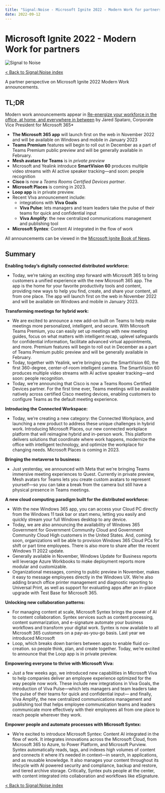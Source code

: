 ```yaml
---
title: "Signal:Noise - Microsoft Ignite 2022 - Modern Work for partners"
date: 2022-09-12
---
```


# Microsoft Ignite 2022 - Modern Work for partners

![Signal to Noise](/PartnerCrucible/Library/signaltonoise-msignite2022.png)

[< Back to Signal:Noise index](/PartnerCrucible/SignaltoNoise)

A partner perspective on Microsoft Ignite 2022 Modern Work announcements.

## TL;DR

Modern work announcements appear in [Re-energize your workforce in the office, at home, and everywhere in between](https://www.microsoft.com/en-us/microsoft-365/blog/2022/10/12/microsoft-365-at-ignite-re-energize-your-workforce-in-the-office-at-home-and-everywhere-in-between/) by Jared Spataro, Corporate Vice President for Microsoft 365*

* **The Microsoft 365 app** will launch first on the web in November 2022 and will be available on Windows and mobile in January 2023
* **Teams Premium** features will begin to roll out in December as a part of Teams Premium public preview and will be generally available in February.
* **Mesh avatars for Teams** is in *private preview*
* Microsoft and Yealink introduce **SmartVision 60** produces multiple video streams with AI active speaker tracking—and soon: people recognition
* **Cisco** is now a *Teams Rooms Certified Devices partner*.
* **Microsoft Places** is coming in 2023.
* **Loop app** is in private preview.
* Recent VIva announcement include:
  - integrations with **Viva Goals**
  - **Viva Pulse**: lets managers and team leaders take the pulse of their teams for quick and confidential input
  - **Viva Amplify**: the new centralized communications management and publishing tool
* **Microsoft Syntex**: Content AI integrated in the flow of work

All announcements can be viewed in the [Microsoft Ignite Book of News](https://news.microsoft.com/ignite-2022-book-of-news/).

## Summary

**Enabling today’s digitally connected distributed workforce:**
* Today, we’re taking an exciting step forward with Microsoft 365 to bring customers a unified experience with the new Microsoft 365 app. The app is the home for your favorite productivity tools and content, providing new ways to help you find, create, and share your content, all from one place. The app will launch first on the web in November 2022 and will be available on Windows and mobile in January 2023.

**Transforming meetings for hybrid work:**
* We are excited to announce a new add-on built on Teams to help make meetings more personalized, intelligent, and secure. With Microsoft Teams Premium, you can easily set up meetings with new meeting guides, focus on what matters with intelligent recap, uplevel safeguards for confidential information, facilitate advanced virtual appointments, and more. Premium features will begin to roll out in December as a part of Teams Premium public preview and will be generally available in February.
* Today, together with Yealink, we’re bringing you the SmartVision 60, the first 360-degree, center-of-room intelligent camera. The SmartVision 60 produces multiple video streams with AI active speaker tracking—and soon: people recognition.
* Today, we’re announcing that Cisco is now a Teams Rooms Certified Devices partner. For the first time ever, Teams meetings will be available natively across certified Cisco meeting devices, enabling customers to configure Teams as the default meeting experience.

**Introducing the Connected Workspace:**
* Today, we’re creating a new category: the Connected Workplace, and launching a new product to address these unique challenges in hybrid work. Introducing Microsoft Places, our new connected workplace platform that will reimagine hybrid and in-person work. This platform delivers solutions that coordinate where work happens, modernize the office with intelligent technology, and optimize the workplace for changing needs. Microsoft Places is coming in 2023.

**Bringing the metaverse to business:**
* Just yesterday, we announced with Meta that we're bringing Teams immersive meeting experiences to Quest. Currently in private preview, Mesh avatars for Teams lets you create custom avatars to represent yourself—so you can take a break from the camera but still have a physical presence in Teams meetings.

**A new cloud computing paradigm built for the distributed workforce:**
* With the new Windows 365 app, you can access your Cloud PC directly from the Windows 11 task bar or start menu, letting you easily and quickly stream your full Windows desktop to any device.
* Today, we are also announcing the availability of Windows 365 Government for Government Community Cloud and Government Community Cloud High customers in the United States. And, coming soon, organizations will be able to provision Windows 365 Cloud PCs for shift or part time employees. There is also more to share after the recent Windows 11 2022 update.
* Generally available in November, Windows Update for Business reports will leverage Azure Workbooks to make deployment reports more modular and customizable.
* Organizational messages, coming to public preview in November, makes it easy to message employees directly in the Windows UX. We’re also adding branch office printer management and diagnostic reporting to Universal Print, as well as support for evaluating apps after an in-place upgrade with Test Base for Microsoft 365.

**Unlocking new collaboration patterns:**
* For managing content at scale, Microsoft Syntex brings the power of AI to content collaboration. Syntex services such as content processing, content summarization, and e-signature automate your business workflows and transform your digital work. Syntex is now available to all Microsoft 365 customers on a pay-as-you-go basis. Last year we introduced Microsoft
* Loop, which breaks down barriers between apps to enable fluid co-creation. so people think, plan, and create together. Today, we’re excited to announce that the Loop app is in private preview.

**Empowering everyone to thrive with Microsoft Viva:**
* Just a few weeks ago, we introduced new capabilities in Microsoft Viva to help companies deliver an employee experience optimized for the way people now work. These include new integrations in Viva Goals, the introduction of Viva Pulse—which lets managers and team leaders take the pulse of their teams for quick and confidential input— and finally,  Viva Amplify, the new centralized communications management and publishing tool that helps employee communication teams and leaders communicate more effectively with their employees all from one place to reach people wherever they work.

**Empower people and automate processes with Microsoft Syntex:**
* We’re excited to introduce Microsoft Syntex: Content AI integrated in the flow of work. It integrates innovations across the Microsoft Cloud, from Microsoft 365 to Azure, to Power Platform, and Microsoft Purview. Syntex automatically reads, tags, and indexes high volumes of content and connects it where it’s needed in context—in search, in applications, and as reusable knowledge. It also manages your content throughout its lifecycle with AI powered security and compliance, backup and restore, and tiered archive storage. Critically, Syntex puts people at the center, with content integrated into collaboration and workflows like eSignature.

[< Back to Signal:Noise index](/PartnerCrucible/SignaltoNoise)

